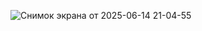 ![Снимок экрана от 2025-06-14 21-04-55](https://github.com/user-attachments/assets/80e46d87-70dc-4d4f-a5f2-cad50fef313f)
